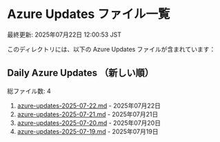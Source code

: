 # Azure Updates ファイル一覧

最終更新: 2025年07月22日 12:00:53 JST

このディレクトリには、以下の Azure Updates ファイルが含まれています：

## Daily Azure Updates （新しい順）

総ファイル数: 4

1. [azure-updates-2025-07-22.md](./azure-updates-2025-07-22.md) - 2025年07月22日
2. [azure-updates-2025-07-21.md](./azure-updates-2025-07-21.md) - 2025年07月21日
3. [azure-updates-2025-07-20.md](./azure-updates-2025-07-20.md) - 2025年07月20日
4. [azure-updates-2025-07-19.md](./azure-updates-2025-07-19.md) - 2025年07月19日
